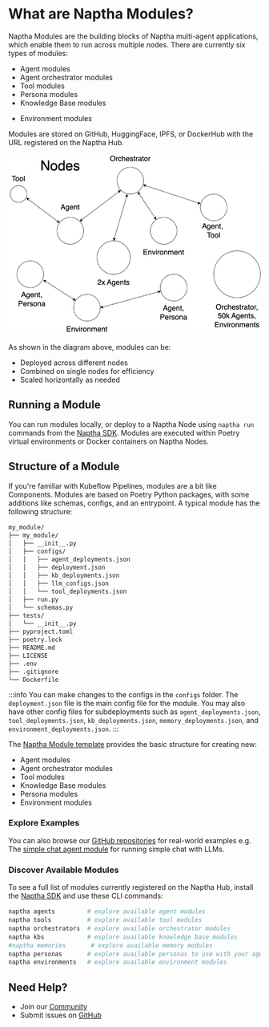 # What are Naptha Modules?

Naptha Modules are the building blocks of Naptha multi-agent applications, which enable them to run across multiple nodes. There are currently six types of modules:

- Agent modules  
- Agent orchestrator modules
- Tool modules
- Persona modules
- Knowledge Base modules
<!-- - Memory modules -->
- Environment modules

Modules are stored on GitHub, HuggingFace, IPFS, or DockerHub with the URL registered on the Naptha Hub.

![](/img/nodes.png)

As shown in the diagram above, modules can be:
- Deployed across different nodes
- Combined on single nodes for efficiency
- Scaled horizontally as needed



## Running a Module

You can run modules locally, or deploy to a Naptha Node using `naptha run` commands from the [Naptha SDK](https://github.com/NapthaAI/naptha-sdk). Modules are executed within Poetry virtual environments or Docker containers on Naptha Nodes.


## Structure of a Module

If you're familiar with Kubeflow Pipelines, modules are a bit like Components. Modules are based on Poetry Python packages, with some additions like schemas, configs, and an entrypoint. A typical module has the following structure:

```
my_module/
├── my_module/
│   ├── __init__.py
│   ├── configs/
│   │   ├── agent_deployments.json
│   │   ├── deployment.json
│   │   ├── kb_deployments.json
│   │   ├── llm_configs.json
│   │   └── tool_deployments.json
│   ├── run.py
│   └── schemas.py
├── tests/
│   └── __init__.py
├── pyproject.toml
├── poetry.lock
├── README.md
├── LICENSE
├── .env
├── .gitignore
└── Dockerfile
```

:::info
You can make changes to the configs in the `configs` folder. The `deployment.json` file is the main config file for the module. You may also have other config files for subdeployments such as `agent_deployments.json`, `tool_deployments.json`, `kb_deployments.json`, `memory_deployments.json`, and `environment_deployments.json`.
:::


The [Naptha Module template](https://github.com/NapthaAI/module_template) provides the basic structure for creating new:
- Agent modules
- Agent orchestrator modules
- Tool modules
- Knowledge Base modules
- Persona modules
- Environment modules
<!-- - Memory modules -->


### Explore Examples
You can also browse our [GitHub repositories](https://github.com/orgs/NapthaAI/repositories) for real-world examples e.g. The [simple chat agent module](https://github.com/NapthaAI/simple_chat_agent) for running simple chat with LLMs.


### Discover Available Modules
To see a full list of modules currently registered on the Naptha Hub, install the [Naptha SDK](https://github.com/NapthaAI/naptha-sdk) and use these CLI commands:
```bash
naptha agents         # explore available agent modules
naptha tools          # explore available tool modules
naptha orchestrators  # explore available orchestrator modules
naptha kbs            # explore available knowledge base modules
#naptha memories       # explore available memory modules
naptha personas       # explore available personas to use with your agents
naptha environments   # explore available environment modules
```


## Need Help?
- Join our [Community](https://naptha.ai/naptha-community)
- Submit issues on [GitHub](https://github.com/NapthaAI)